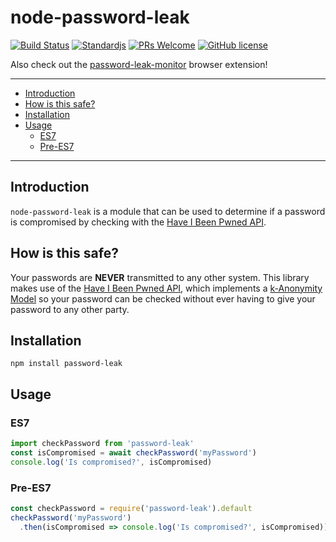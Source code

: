 <!-- markdownlint-disable MD026 -->

# node-password-leak <!-- omit in toc -->

[![Build Status](https://travis-ci.org/mathiscode/node-password-leak.svg?branch=master)](https://travis-ci.org/mathiscode/node-password-leak)
[![Standardjs](https://img.shields.io/badge/code_style-standard-blue.svg)](https://standardjs.com)
[![PRs Welcome](https://img.shields.io/badge/PRs-welcome-blue.svg)](https://github.com/mathiscode/node-password-leak/compare)
[![GitHub license](https://img.shields.io/github/license/mathiscode/node-password-leak.svg?color=blue)](https://github.com/mathiscode/node-password-leak/blob/master/LICENSE)

Also check out the [password-leak-monitor](https://github.com/mathiscode/password-leak-monitor) browser extension!

---

- [Introduction](#Introduction)
- [How is this safe?](#How-is-this-safe)
- [Installation](#Installation)
- [Usage](#Usage)
  - [ES7](#ES7)
  - [Pre-ES7](#Pre-ES7)

---

## Introduction

`node-password-leak` is a module that can be used to determine if a password is compromised by checking with the [Have I Been Pwned API](https://haveibeenpwned.com/API/).

## How is this safe?

Your passwords are **NEVER** transmitted to any other system. This library makes use of the [Have I Been Pwned API](https://haveibeenpwned.com/API/), which implements a [k-Anonymity Model](https://en.wikipedia.org/wiki/K-anonymity) so your password can be checked without ever having to give your password to any other party.

## Installation

`npm install password-leak`

## Usage

### ES7

```js
import checkPassword from 'password-leak'
const isCompromised = await checkPassword('myPassword')
console.log('Is compromised?', isCompromised)
```

### Pre-ES7

```js
const checkPassword = require('password-leak').default
checkPassword('myPassword')
  .then(isCompromised => console.log('Is compromised?', isCompromised))
```
